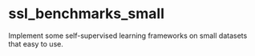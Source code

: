 # ssl_benchmarks_small
 Implement some self-supervised learning frameworks on small datasets that easy to use.
